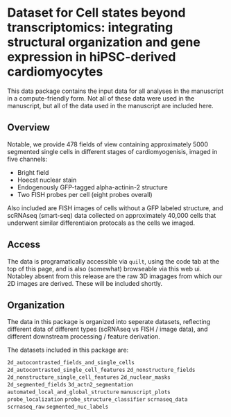# Dataset for Cell states beyond transcriptomics: integrating structural organization and gene expression in hiPSC-derived cardiomyocytes

This data package contains the input data for all analyses in the manuscript <insert bioarxiv link here> in a compute-friendly form.
Not all of these data were used in the manuscript, but all of the data used in the manuscript are included here.

## Overview
Notable, we provide 478 fields of view containing approximately 5000 segmented single cells in different stages of cardiomyogenisis, imaged in five channels:
- Bright field
- Hoecst nuclear stain
- Endogenously GFP-tagged alpha-actinin-2 structure
- Two FISH probes per cell (eight probes overall)

Also included are FISH images of cells without a GFP labeled structure, and scRNAseq (smart-seq) data collected on approximately 40,000 cells that underwent similar differentiaion protocals as the cells we imaged.

## Access
The data is programatically accessible via `quilt`, using the code tab at the top of this page, and is also (somewhat) browseable via this web ui.
Notabley absent from this release are the raw 3D imagages from which our 2D images are derived.  These will be included shortly.

## Organization
The data in this package is organized into seperate datasets, reflecting different data of different types (scRNAseq vs FISH / image data), and different downstream processing / feature derivation.

The datasets included in this package are:

`2d_autocontrasted_fields_and_single_cells`
`2d_autocontrasted_single_cell_features`
`2d_nonstructure_fields`
`2d_nonstructure_single_cell_features`
`2d_nuclear_masks`
`2d_segmented_fields`
`3d_actn2_segmentation`
`automated_local_and_global_structure`
`manuscript_plots`
`probe_localization`
`probe_structure_classifier`
`scrnaseq_data`
`scrnaseq_raw`
`segmented_nuc_labels`

